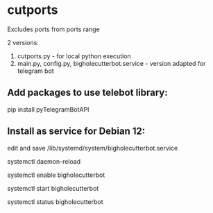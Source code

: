 # cutports

Excludes ports from ports range

2 versions:
1) cutports.py - for local python execution
2) main.py, config.py, bigholecutterbot.service - version adapted for telegram bot 

## Add packages to use telebot library:
pip install pyTelegramBotAPI


## Install as service for Debian 12:

edit and save /lib/systemd/system/bigholecutterbot.service

systemctl daemon-reload

systemctl enable bigholecutterbot

systemctl start bigholecutterbot

systemctl status bigholecutterbot
